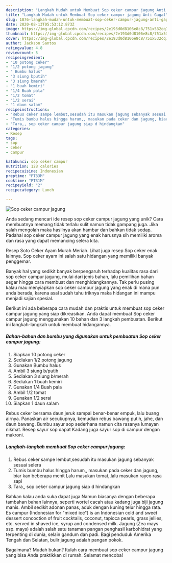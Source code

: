 ```yaml
---
description: "Langkah Mudah untuk Membuat Sop ceker campur jagung Anti Gagal"
title: "Langkah Mudah untuk Membuat Sop ceker campur jagung Anti Gagal"
slug: 1876-langkah-mudah-untuk-membuat-sop-ceker-campur-jagung-anti-gagal
date: 2020-08-13T05:53:12.873Z
image: https://img-global.cpcdn.com/recipes/2e193d0d8106e8c8/751x532cq70/sop-ceker-campur-jagung-foto-resep-utama.jpg
thumbnail: https://img-global.cpcdn.com/recipes/2e193d0d8106e8c8/751x532cq70/sop-ceker-campur-jagung-foto-resep-utama.jpg
cover: https://img-global.cpcdn.com/recipes/2e193d0d8106e8c8/751x532cq70/sop-ceker-campur-jagung-foto-resep-utama.jpg
author: Jackson Santos
ratingvalue: 4.8
reviewcount: 5
recipeingredient:
- "10 potong ceker"
- "1/2 potong jagung"
- " Bumbu halus"
- "3 siung bputih"
- "3 siung bmerah"
- "1 buah kemiri"
- "1/4 Buah pala"
- "1/2 tomat"
- "1/2 serai"
- "1 daun salam"
recipeinstructions:
- "Rebus ceker sampe lembut,sesudah itu masukan jagung sebanyak sesuai selera"
- "Tumis bumbu halus hingga harum,, masukan pada ceker dan jagung, biar kan beberapa menit Lalu masukan tomat,,lalu masukan rayco rasa sapi"
- "Tara,, sop ceker campur jagung siap d hindangkan"
categories:
- Resep
tags:
- sop
- ceker
- campur

katakunci: sop ceker campur 
nutrition: 128 calories
recipecuisine: Indonesian
preptime: "PT33M"
cooktime: "PT31M"
recipeyield: "2"
recipecategory: Lunch

---
```



![Sop ceker campur jagung](https://img-global.cpcdn.com/recipes/2e193d0d8106e8c8/751x532cq70/sop-ceker-campur-jagung-foto-resep-utama.jpg)

Anda sedang mencari ide resep sop ceker campur jagung yang unik? Cara membuatnya memang tidak terlalu sulit namun tidak gampang juga. Jika salah mengolah maka hasilnya akan hambar dan bahkan tidak sedap. Padahal sop ceker campur jagung yang enak harusnya sih memiliki aroma dan rasa yang dapat memancing selera kita.

Resep Soto Ceker Ayam Murah Meriah. Lihat juga resep Sop ceker enak lainnya. Sop ceker ayam ini salah satu hidangan yang memiliki banyak penggemar.

Banyak hal yang sedikit banyak berpengaruh terhadap kualitas rasa dari sop ceker campur jagung, mulai dari jenis bahan, lalu pemilihan bahan segar hingga cara membuat dan menghidangkannya. Tak perlu pusing kalau mau menyiapkan sop ceker campur jagung yang enak di mana pun anda berada, karena asal sudah tahu triknya maka hidangan ini mampu menjadi sajian spesial.


Berikut ini ada beberapa cara mudah dan praktis untuk membuat sop ceker campur jagung yang siap dikreasikan. Anda dapat membuat Sop ceker campur jagung menggunakan 10 bahan dan 3 langkah pembuatan. Berikut ini langkah-langkah untuk membuat hidangannya.

<!--inarticleads1-->

##### Bahan-bahan dan bumbu yang digunakan untuk pembuatan Sop ceker campur jagung:

1. Siapkan 10 potong ceker
1. Sediakan 1/2 potong jagung
1. Gunakan  Bumbu halus
1. Ambil 3 siung b/putih
1. Sediakan 3 siung b/merah
1. Sediakan 1 buah kemiri
1. Gunakan 1/4 Buah pala
1. Ambil 1/2 tomat
1. Gunakan 1/2 serai
1. Siapkan 1 daun salam


Rebus ceker bersama daun jeruk sampai benar-benar empuk, lalu buang airnya. Panaskan air secukupnya, kemudian rebus bawang putih, jahe, dan daun bawang. Bumbu sayur sop sederhana namun cita rasanya lumayan nikmat. Resep sayur sop dapat Kadang juga sayur sop di campur dengan makroni. 

<!--inarticleads2-->

##### Langkah-langkah membuat Sop ceker campur jagung:

1. Rebus ceker sampe lembut,sesudah itu masukan jagung sebanyak sesuai selera
1. Tumis bumbu halus hingga harum,, masukan pada ceker dan jagung, biar kan beberapa menit Lalu masukan tomat,,lalu masukan rayco rasa sapi
1. Tara,, sop ceker campur jagung siap d hindangkan


Bahkan kalau anda suka dapat juga Namun biasanya dengan beberapa tambahan bahan lainnya, seperti wortel cacah atau kadang juga biji jagung manis. Ambil sedikit adonan panas, aduk dengan kuning telur hingga rata. Es campur (Indonesian for &#34;mixed ice&#34;) is an Indonesian cold and sweet dessert concoction of fruit cocktails, coconut, tapioca pearls, grass jellies, etc. served in shaved ice, syrup and condensed milk. Jagung (Zea mays ssp. mays) adalah salah satu tanaman pangan penghasil karbohidrat yang terpenting di dunia, selain gandum dan padi. Bagi penduduk Amerika Tengah dan Selatan, bulir jagung adalah pangan pokok. 

Bagaimana? Mudah bukan? Itulah cara membuat sop ceker campur jagung yang bisa Anda praktikkan di rumah. Selamat mencoba!
